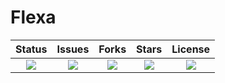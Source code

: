 # Flexa
Status | Issues | Forks | Stars | License
:---: | :--: | :---: | :---: | :---:
![](https://img.shields.io/static/v1?label=build&message=unfinished&color=red) | ![](https://img.shields.io/github/issues/hXR16F/Flexa) | ![](https://img.shields.io/github/forks/hXR16F/Flexa) | ![](https://img.shields.io/github/stars/hXR16F/Flexa) | ![](https://img.shields.io/github/license/hXR16F/Flexa) 
